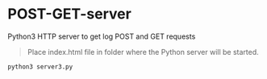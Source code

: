 # POST-GET-server
Python3 HTTP server to get log POST and GET requests

>Place index.html file in folder where the Python server will be started.  

```bash
python3 server3.py
```  
  
